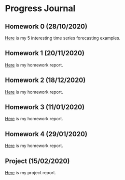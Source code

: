 # Progress Journal

## Homework 0 (28/10/2020)

[Here](files/homework_0.html) is my 5 interesting time series forecasting examples.

## Homework 1 (20/11/2020)

[Here](files/Homework1.html) is my homework report.

## Homework 2 (18/12/2020)

[Here](files/hw22.html) is my homework report.


## Homework 3 (11/01/2020)

[Here](files/HW333.html) is my homework report.

## Homework 4 (29/01/2020)

[Here](files/HW4.html) is my homework report.

## Project (15/02/2020)

[Here](files/Group8Project.html) is my project report.